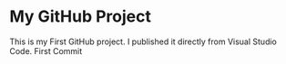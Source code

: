 # My GitHub Project

This is my First GitHub project. I published it directly from Visual Studio Code.
First Commit